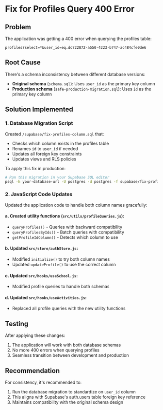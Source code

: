 # Fix for Profiles Query 400 Error

## Problem
The application was getting a 400 error when querying the profiles table:
```
profiles?select=*&user_id=eq.dc722872-a550-4223-b747-ac484cfe0de6
```

## Root Cause
There's a schema inconsistency between different database versions:
- **Original schema** (`schema.sql`): Uses `user_id` as the primary key column
- **Production schema** (`safe-production-migration.sql`): Uses `id` as the primary key column

## Solution Implemented

### 1. Database Migration Script
Created `/supabase/fix-profiles-column.sql` that:
- Checks which column exists in the profiles table
- Renames `id` to `user_id` if needed
- Updates all foreign key constraints
- Updates views and RLS policies

To apply this fix in production:
```bash
# Run this migration in your Supabase SQL editor
psql -h your-database-url -U postgres -d postgres -f supabase/fix-profiles-column.sql
```

### 2. JavaScript Code Updates
Updated the application code to handle both column names gracefully:

#### a. Created utility functions (`src/utils/profileQueries.js`):
- `queryProfiles()` - Queries with backward compatibility
- `queryProfilesByIds()` - Batch queries with compatibility
- `getProfileIdColumn()` - Detects which column to use

#### b. Updated `src/store/authStore.js`:
- Modified `initialize()` to try both column names
- Updated `updateProfile()` to use the correct column

#### c. Updated `src/hooks/useSchool.js`:
- Modified profile queries to handle both schemas

#### d. Updated `src/hooks/useActivities.js`:
- Replaced all profile queries with the new utility functions

## Testing
After applying these changes:
1. The application will work with both database schemas
2. No more 400 errors when querying profiles
3. Seamless transition between development and production

## Recommendation
For consistency, it's recommended to:
1. Run the database migration to standardize on `user_id` column
2. This aligns with Supabase's auth.users table foreign key reference
3. Maintains compatibility with the original schema design